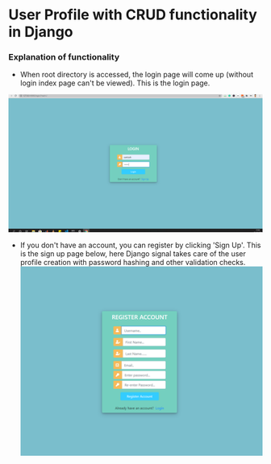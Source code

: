 # User Profile with CRUD functionality in Django

### Explanation of functionality
- When root directory is accessed, the login page will come up (without login index page can't be viewed). This is the login page. 

![alt text](https://github.com/santoshrajkumar/userprofile_CRUD_functionality_with_Django_signals/blob/master/images/1.png?raw=true)

- If you don't have an account, you can register by clicking 'Sign Up'. This is the sign up page below, here Django signal takes care of the user profile creation with password hashing and other validation checks.
![alt text](https://github.com/santoshrajkumar/userprofile_CRUD_functionality_with_Django_signals/blob/master/images/2.png?raw=true)

